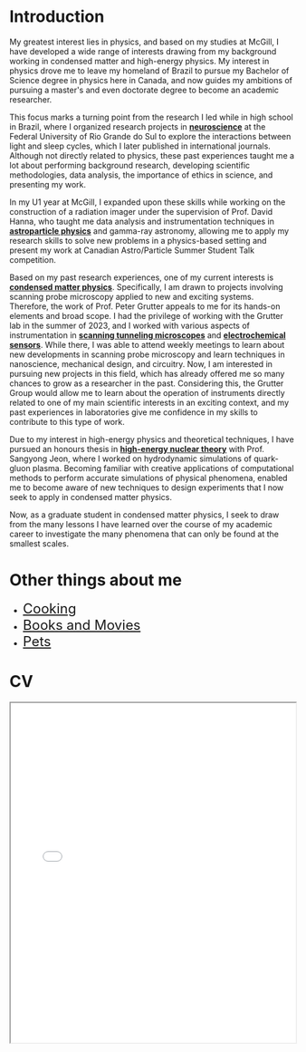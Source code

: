 # Introduction

My greatest interest lies in physics, and based on my studies at McGill, I have developed a wide range of interests drawing from my background working in condensed matter and high-energy physics. My interest in physics drove me to leave my homeland of Brazil to pursue my Bachelor of Science degree in physics here in Canada, and now guides my ambitions of pursuing a master's and even doctorate degree to become an academic researcher. 

This focus marks a turning point from the research I led while in high school in Brazil, where I organized research projects in **<ins>neuroscience</ins>** at the Federal University of Rio Grande do Sul to explore the interactions between light and sleep cycles, which I later published in international journals. Although not directly related to physics, these past experiences taught me a lot about performing background research, developing scientific methodologies, data analysis, the importance of ethics in science, and presenting my work. 

In my U1 year at McGill, I expanded upon these skills while working on the construction of a radiation imager under the supervision of Prof. David Hanna, who taught me data analysis and instrumentation techniques in **<ins>astroparticle physics</ins>**  and gamma-ray astronomy, allowing me to apply my research skills to solve new problems in a physics-based setting and present my work at Canadian Astro/Particle Summer Student Talk competition.

Based on my past research experiences, one of my current interests is **<ins>condensed matter physics</ins>**. Specifically, I am drawn to projects involving scanning probe microscopy applied to new and exciting systems. Therefore, the work of Prof. Peter Grutter appeals to me for its hands-on elements and broad scope. I had the privilege of working with the Grutter lab in the summer of 2023, and I worked with various aspects of instrumentation in **<ins>scanning tunneling microscopes</ins>** and **<ins>electrochemical sensors</ins>**. While there, I was able to attend weekly meetings to learn about new developments in scanning probe microscopy and learn techniques in nanoscience, mechanical design, and circuitry. Now, I am interested in pursuing new projects in this field, which has already offered me so many chances to grow as a researcher in the past. Considering this, the Grutter Group would allow me to learn about the operation of instruments directly related to one of my main scientific interests in an exciting context, and my past experiences in laboratories give me confidence in my skills to contribute to this type of work. 

Due to my interest in high-energy physics and theoretical techniques, I have pursued an honours thesis in **<ins>high-energy nuclear theory</ins>**  with Prof. Sangyong Jeon, where I worked on hydrodynamic simulations of quark-gluon plasma. Becoming familiar with creative applications of computational methods to perform accurate simulations of physical phenomena, enabled me to become aware of new techniques to design experiments that I now seek to apply in condensed matter physics. 

Now, as a graduate student in condensed matter physics, I seek to draw from the many lessons I have learned over the course of my academic career to investigate the many phenomena that can only be found at the smallest scales. 



# Other things about me

- <font size="5">[Cooking](./cooking.md)</font>
- <font size="5">[Books and Movies](./cycling.md)</font>
- <font size="5">[Pets](./fishing.md)</font>


# CV

<!-- How to embed a PDF -->
<iframe width="100%" height="600" src="./media/Caumo_Guilherme_CV.pdf">